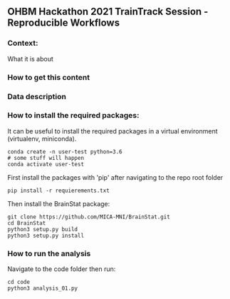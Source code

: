 ## OHBM Hackathon 2021 TrainTrack Session - Reproducible Workflows

### Context:
What it is about

### How to get this content

### Data description

### How to install the required packages:

It can be useful to install the required packages in a virtual environment (virtualenv, miniconda).

```
conda create -n user-test python=3.6
# some stuff will happen
conda activate user-test
```

First install the packages with 'pip' after navigating to the repo root folder

```
pip install -r requierements.txt
```

Then install the BrainStat package:

```
git clone https://github.com/MICA-MNI/BrainStat.git
cd BrainStat
python3 setup.py build
python3 setup.py install
```

### How to run the analysis

Navigate to the code folder then run:

```
cd code
python3 analysis_01.py
```
